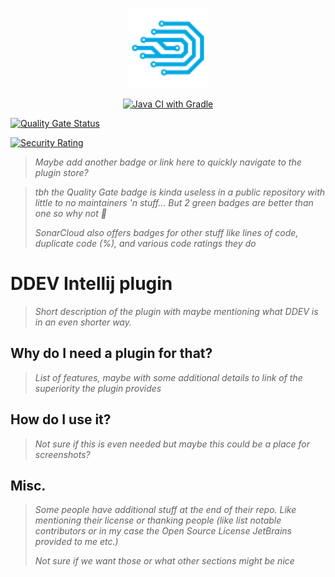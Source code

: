 <p align="center">
  <img alt="Mc-Auth Logo" width="128px" height="auto" src="./src/main/resources/META-INF/pluginIcon.svg">
</p>

<p align="center">
  <a href="https://github.com/php-perfect/ddev-intellij-plugin/actions/workflows/gradle.yml">
    <img alt="Java CI with Gradle" src="https://github.com/php-perfect/ddev-intellij-plugin/actions/workflows/gradle.yml/badge.svg">
  </a>

[//]: # (FIXME: Change to correct URL and Image)
  <a href="https://sonarcloud.io/summary/new_code?id=Sprax2013_Api.Sprax2013.de">
    <img alt="Quality Gate Status"
         src="https://sonarcloud.io/api/project_badges/measure?project=Sprax2013_Api.Sprax2013.de&metric=alert_status">
  </a>

[//]: # (FIXME: Change to correct URL and Image)
  <a href="https://sonarcloud.io/dashboard?id=Mc-Auth-com_Mc-Auth">
    <img alt="Security Rating"
         src="https://sonarcloud.io/api/project_badges/measure?project=Mc-Auth-com_Mc-Auth&metric=security_rating">
  </a>
</p>

> *Maybe add another badge or link here to quickly navigate to the plugin store?*

> *tbh the Quality Gate badge is kinda useless in a public repository with little to no maintainers 'n stuff...*
> *But 2 green badges are better than one so why not :shrug:*
> 
> *SonarCloud also offers badges for other stuff like lines of code, duplicate code (%), and various code ratings they do*

# DDEV Intellij plugin

> *Short description of the plugin with maybe mentioning what DDEV is in an even shorter way.*


## Why do I need a plugin for that?

> *List of features, maybe with some additional details to link of the superiority the plugin provides*


## How do I use it?

> *Not sure if this is even needed but maybe this could be a place for screenshots?*


## Misc.

> *Some people have additional stuff at the end of their repo. Like mentioning their license or thanking people (like list notable contributors or in my case the Open Source License JetBrains provided to me etc.)*
> 
> *Not sure if we want those or what other sections might be nice*

